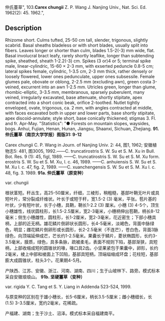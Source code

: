 仲氏薹草",
103.**Carex chungii** Z. P. Wang J. Nanjing Univ., Nat. Sci. Ed. 1962(2): 45. 1962.",

## Description
Rhizome short. Culms tufted, 25-50 cm tall, slender, trigonous, slightly scabrid. Basal sheaths bladeless or with short blades, usually split into fibers. Leaves longer or shorter than culm, blades 1.5-2(-3) mm wide, flat. Basal involucral bract leafy, rarely shortly leaflike, longer than subtending spike, sheathed, sheath 1-2.2(-3) cm. Spikes (3 or)4 or 5; terminal spike male, linear-cylindric, 15-60 × 2-3 mm, with exserted peduncle 0.8-5 cm; lateral spikes female, cylindric, 1-3.5 cm, 2-3 mm thick, rather densely or loosely flowered, lower ones pedunculate, upper ones subsessile. Female glumes pale, obovate or oblong, 2-2.5 mm (excluding awn), green costa 3-veined, excurrent into an awn 1-2.5 mm. Utricles green, longer than glume, rhombic-elliptic, 3-3.5 mm, membranous, sparsely puberulent, many veined, irregularly excavated, base attenuate, shortly stipitate, apex contracted into a short conic beak, orifice 2-toothed. Nutlet tightly enveloped, ovate, trigonous, ca. 2 mm, with angles contracted at middle, with faces excavated both in upper and lower parts, base shortly stipitate, apex discoid-annulate; style short, base conically thickened; stigmas 3. Fl. and fr. Apr-May.
  "Statistics": "● Forests on mountain slopes, waysides, bogs. Anhui, Fujian, Henan, Hunan, Jiangsu, Shaanxi, Sichuan, Zhejiang.
**91. 仲氏薹草（南京大学学报）图版31: 9-12**

Carex chungii C. P. Wang in Journ. of Nanjing Univ. 2: 44, 图1, 1962; 安徽植物志5: 481, 图3005, 1992.——C. truncatirostris S. W. Su et S. M. Xu in Bull. Bot. Res. 9 (1): 45, figl, 1989. ——C. truncatirostris S. W. Su et S. M. Xu form. erostris S. W. Su et S. M. Xu, l. c. 46, 1989. ——C. anhuiensis S. W. Su et S. M. Xu l. c. 47, fig. 2, 1989. ——C. xuanchengensis S. W. Su et S. M. Xu l. c. 48, fig. 3. 1989.
**91a. 仲氏薹草（原变种）**

var. chungii

根状茎短。秆丛生，高25-50厘米，纤细，三棱形，稍粗糙，基部叶鞘无叶片或具短叶片，常分裂成纤维状。叶长于或短于秆，宽1.5-2 (3) 毫米，平张。苞片基的叶状，少有短叶状，长于小穗，具鞘，鞘长1-2.2 (3) 厘米。小穗 (3) 4-5个，顶生小穗雄性，线状圆柱形，长1.5-2.5厘米，宽2-3毫米，小穗柄伸出苞鞘，柄长8-12毫米；侧生小穗雌性，圆柱形，长1-2厘米，宽2-3毫米，花近密生；下部小穗具柄，上部的近无柄。雄花鳞片倒卵状长圆形，长4-5毫米，淡褐色，背面中脉绿色，明显；雌花鳞片倒卵形或长圆形，长2-2.5毫米（不连芒），苍白色，背面3脉绿色，向顶端延伸成芒，芒长约1-2.5毫米。果囊长于鳞片，菱状椭圆形，长约3-3.5毫米，膜质，绿色，具多条脉，疏被柔毛，表面不规则下陷，基部渐狭，具短柄，上部收缩成短的圆锥状的喙，喙口具2齿。小坚果紧包于果囊中，卵形，长约2毫米，棱上中部和棱面上下凹陷，基部具短柄，顶端缢缩成环盘；花柱短，基部膨大成圆锥状，柱头3个。花果期4-5月。

产陕西、江苏、安徽、浙江、河南、湖南、四川；生于山坡林下、路旁。模式标本采自安徽琅琅山。
**91b. 坚硬薹草（变种）**

var. rigida Y. C. Tang et S. Y. Liang in Addenda 523-524, 1999.

与原变种的区别在于雄小穗长，长5-6厘米，柄长3.5-5厘米；雌小穗细长，长 (1.5) 3-3.5厘米，宽约2毫米，花稀疏。

产福建、湖南；生于沙土、沼泽。模式标本采自福建南平。
